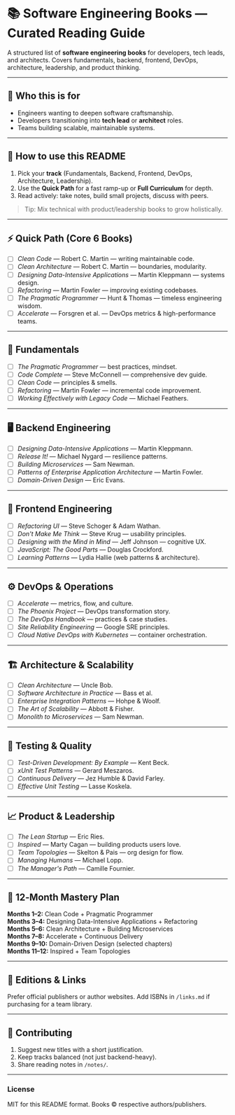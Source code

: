 # 📚 Software Engineering Books — Curated Reading Guide

A structured list of **software engineering books** for developers, tech leads, and architects. Covers fundamentals, backend, frontend, DevOps, architecture, leadership, and product thinking.

---

## 🎯 Who this is for
- Engineers wanting to deepen software craftsmanship.
- Developers transitioning into **tech lead** or **architect** roles.
- Teams building scalable, maintainable systems.

---

## 🧭 How to use this README
1. Pick your **track** (Fundamentals, Backend, Frontend, DevOps, Architecture, Leadership).
2. Use the **Quick Path** for a fast ramp-up or **Full Curriculum** for depth.
3. Read actively: take notes, build small projects, discuss with peers.

> Tip: Mix technical with product/leadership books to grow holistically.

---

## ⚡ Quick Path (Core 6 Books)
- [ ] *Clean Code* — Robert C. Martin — writing maintainable code.
- [ ] *Clean Architecture* — Robert C. Martin — boundaries, modularity.
- [ ] *Designing Data-Intensive Applications* — Martin Kleppmann — systems design.
- [ ] *Refactoring* — Martin Fowler — improving existing codebases.
- [ ] *The Pragmatic Programmer* — Hunt & Thomas — timeless engineering wisdom.
- [ ] *Accelerate* — Forsgren et al. — DevOps metrics & high-performance teams.

---

## 🧱 Fundamentals
- [ ] *The Pragmatic Programmer* — best practices, mindset.
- [ ] *Code Complete* — Steve McConnell — comprehensive dev guide.
- [ ] *Clean Code* — principles & smells.
- [ ] *Refactoring* — Martin Fowler — incremental code improvement.
- [ ] *Working Effectively with Legacy Code* — Michael Feathers.

---

## 🖥️ Backend Engineering
- [ ] *Designing Data-Intensive Applications* — Martin Kleppmann.
- [ ] *Release It!* — Michael Nygard — resilience patterns.
- [ ] *Building Microservices* — Sam Newman.
- [ ] *Patterns of Enterprise Application Architecture* — Martin Fowler.
- [ ] *Domain-Driven Design* — Eric Evans.

---

## 🎨 Frontend Engineering
- [ ] *Refactoring UI* — Steve Schoger & Adam Wathan.
- [ ] *Don't Make Me Think* — Steve Krug — usability principles.
- [ ] *Designing with the Mind in Mind* — Jeff Johnson — cognitive UX.
- [ ] *JavaScript: The Good Parts* — Douglas Crockford.
- [ ] *Learning Patterns* — Lydia Hallie (web patterns & architecture).

---

## ⚙️ DevOps & Operations
- [ ] *Accelerate* — metrics, flow, and culture.
- [ ] *The Phoenix Project* — DevOps transformation story.
- [ ] *The DevOps Handbook* — practices & case studies.
- [ ] *Site Reliability Engineering* — Google SRE principles.
- [ ] *Cloud Native DevOps with Kubernetes* — container orchestration.

---

## 🏗️ Architecture & Scalability
- [ ] *Clean Architecture* — Uncle Bob.
- [ ] *Software Architecture in Practice* — Bass et al.
- [ ] *Enterprise Integration Patterns* — Hohpe & Woolf.
- [ ] *The Art of Scalability* — Abbott & Fisher.
- [ ] *Monolith to Microservices* — Sam Newman.

---

## 🧪 Testing & Quality
- [ ] *Test-Driven Development: By Example* — Kent Beck.
- [ ] *xUnit Test Patterns* — Gerard Meszaros.
- [ ] *Continuous Delivery* — Jez Humble & David Farley.
- [ ] *Effective Unit Testing* — Lasse Koskela.

---

## 📈 Product & Leadership
- [ ] *The Lean Startup* — Eric Ries.
- [ ] *Inspired* — Marty Cagan — building products users love.
- [ ] *Team Topologies* — Skelton & Pais — org design for flow.
- [ ] *Managing Humans* — Michael Lopp.
- [ ] *The Manager's Path* — Camille Fournier.

---

## 📅 12‑Month Mastery Plan
**Months 1–2:** Clean Code + Pragmatic Programmer  
**Months 3–4:** Designing Data-Intensive Applications + Refactoring  
**Months 5–6:** Clean Architecture + Building Microservices  
**Months 7–8:** Accelerate + Continuous Delivery  
**Months 9–10:** Domain-Driven Design (selected chapters)  
**Months 11–12:** Inspired + Team Topologies

---

## 🔗 Editions & Links
Prefer official publishers or author websites. Add ISBNs in `/links.md` if purchasing for a team library.

---

## 🤝 Contributing
1. Suggest new titles with a short justification.
2. Keep tracks balanced (not just backend-heavy).
3. Share reading notes in `/notes/`.

---

### License
MIT for this README format. Books © respective authors/publishers.

